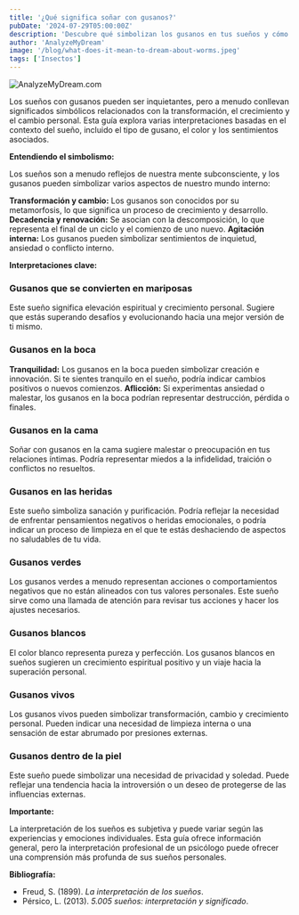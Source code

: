 ```yaml
---
title: '¿Qué significa soñar con gusanos?'
pubDate: '2024-07-29T05:00:00Z'
description: 'Descubre qué simbolizan los gusanos en tus sueños y cómo interpretar su significado según el contexto y los detalles del sueño.'
author: 'AnalyzeMyDream'
image: '/blog/what-does-it-mean-to-dream-about-worms.jpeg'
tags: ['Insectos']
---
```


![AnalyzeMyDream.com](/blog/what-does-it-mean-to-dream-about-worms.jpeg)


Los sueños con gusanos pueden ser inquietantes, pero a menudo conllevan significados simbólicos relacionados con la transformación, el crecimiento y el cambio personal. Esta guía explora varias interpretaciones basadas en el contexto del sueño, incluido el tipo de gusano, el color y los sentimientos asociados. 

**Entendiendo el simbolismo:**

Los sueños son a menudo reflejos de nuestra mente subconsciente, y los gusanos pueden simbolizar varios aspectos de nuestro mundo interno:

**Transformación y cambio:** Los gusanos son conocidos por su metamorfosis, lo que significa un proceso de crecimiento y desarrollo. 
**Decadencia y renovación:** Se asocian con la descomposición, lo que representa el final de un ciclo y el comienzo de uno nuevo.
**Agitación interna:** Los gusanos pueden simbolizar sentimientos de inquietud, ansiedad o conflicto interno.

**Interpretaciones clave:**

### Gusanos que se convierten en mariposas

Este sueño significa elevación espiritual y crecimiento personal. Sugiere que estás superando desafíos y evolucionando hacia una mejor versión de ti mismo.

### Gusanos en la boca

**Tranquilidad:** Los gusanos en la boca pueden simbolizar creación e innovación. Si te sientes tranquilo en el sueño, podría indicar cambios positivos o nuevos comienzos. 
**Aflicción:** Si experimentas ansiedad o malestar, los gusanos en la boca podrían representar destrucción, pérdida o finales.

### Gusanos en la cama

Soñar con gusanos en la cama sugiere malestar o preocupación en tus relaciones íntimas. Podría representar miedos a la infidelidad, traición o conflictos no resueltos.

### Gusanos en las heridas

Este sueño simboliza sanación y purificación. Podría reflejar la necesidad de enfrentar pensamientos negativos o heridas emocionales, o podría indicar un proceso de limpieza en el que te estás deshaciendo de aspectos no saludables de tu vida.

### Gusanos verdes

Los gusanos verdes a menudo representan acciones o comportamientos negativos que no están alineados con tus valores personales. Este sueño sirve como una llamada de atención para revisar tus acciones y hacer los ajustes necesarios.

### Gusanos blancos

El color blanco representa pureza y perfección. Los gusanos blancos en sueños sugieren un crecimiento espiritual positivo y un viaje hacia la superación personal.

### Gusanos vivos

Los gusanos vivos pueden simbolizar transformación, cambio y crecimiento personal. Pueden indicar una necesidad de limpieza interna o una sensación de estar abrumado por presiones externas.

### Gusanos dentro de la piel

Este sueño puede simbolizar una necesidad de privacidad y soledad. Puede reflejar una tendencia hacia la introversión o un deseo de protegerse de las influencias externas.

**Importante:**

La interpretación de los sueños es subjetiva y puede variar según las experiencias y emociones individuales. Esta guía ofrece información general, pero la interpretación profesional de un psicólogo puede ofrecer una comprensión más profunda de sus sueños personales.

**Bibliografía:**

* Freud, S. (1899). *La interpretación de los sueños*. 
* Pérsico, L. (2013). *5.005 sueños: interpretación y significado*.

